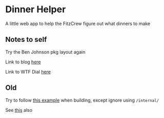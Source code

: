 # Dinner Helper

A little web app to help the FitzCrew figure out what dinners to make

## Notes to self

Try the Ben Johnson pkg layout again

Link to blog [here](https://www.gobeyond.dev/standard-package-layout/)

Link to WTF Dial [here](https://github.com/benbjohnson/wtf)


## Old

Try to follow [this example](https://github.com/bnkamalesh/goapp) when building, except ignore using `/internal/`

See [this](https://levelup.gitconnected.com/a-practical-approach-to-structuring-go-applications-7f77d7f9c189) also